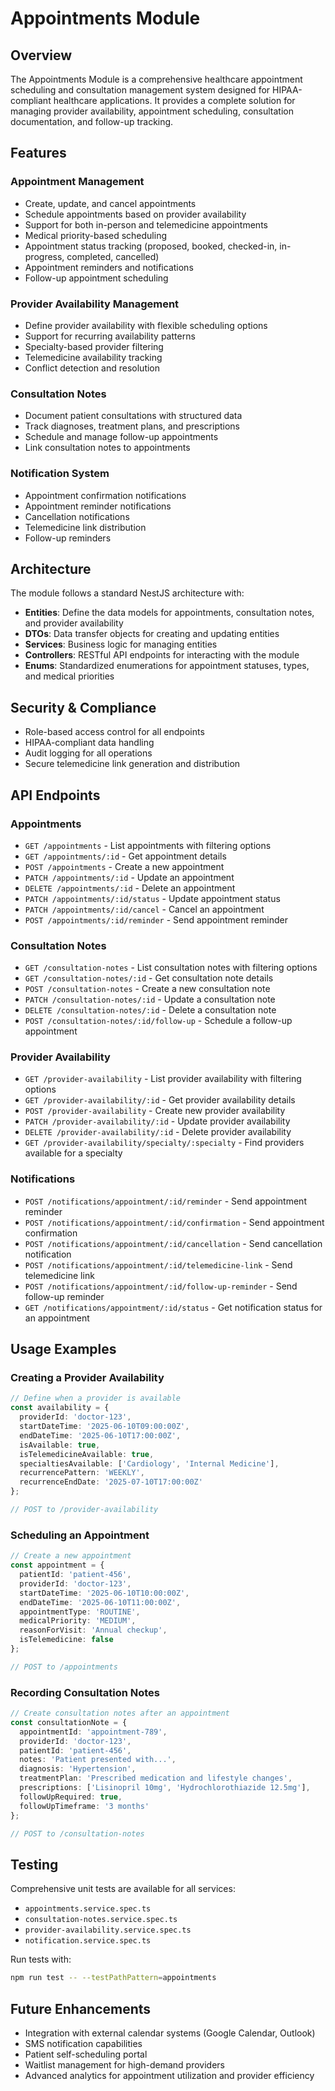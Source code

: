# Appointments Module

## Overview

The Appointments Module is a comprehensive healthcare appointment scheduling and consultation management system designed for HIPAA-compliant healthcare applications. It provides a complete solution for managing provider availability, appointment scheduling, consultation documentation, and follow-up tracking.

## Features

### Appointment Management
- Create, update, and cancel appointments
- Schedule appointments based on provider availability
- Support for both in-person and telemedicine appointments
- Medical priority-based scheduling
- Appointment status tracking (proposed, booked, checked-in, in-progress, completed, cancelled)
- Appointment reminders and notifications
- Follow-up appointment scheduling

### Provider Availability Management
- Define provider availability with flexible scheduling options
- Support for recurring availability patterns
- Specialty-based provider filtering
- Telemedicine availability tracking
- Conflict detection and resolution

### Consultation Notes
- Document patient consultations with structured data
- Track diagnoses, treatment plans, and prescriptions
- Schedule and manage follow-up appointments
- Link consultation notes to appointments

### Notification System
- Appointment confirmation notifications
- Appointment reminder notifications
- Cancellation notifications
- Telemedicine link distribution
- Follow-up reminders

## Architecture

The module follows a standard NestJS architecture with:

- **Entities**: Define the data models for appointments, consultation notes, and provider availability
- **DTOs**: Data transfer objects for creating and updating entities
- **Services**: Business logic for managing entities
- **Controllers**: RESTful API endpoints for interacting with the module
- **Enums**: Standardized enumerations for appointment statuses, types, and medical priorities

## Security & Compliance

- Role-based access control for all endpoints
- HIPAA-compliant data handling
- Audit logging for all operations
- Secure telemedicine link generation and distribution

## API Endpoints

### Appointments
- `GET /appointments` - List appointments with filtering options
- `GET /appointments/:id` - Get appointment details
- `POST /appointments` - Create a new appointment
- `PATCH /appointments/:id` - Update an appointment
- `DELETE /appointments/:id` - Delete an appointment
- `PATCH /appointments/:id/status` - Update appointment status
- `PATCH /appointments/:id/cancel` - Cancel an appointment
- `POST /appointments/:id/reminder` - Send appointment reminder

### Consultation Notes
- `GET /consultation-notes` - List consultation notes with filtering options
- `GET /consultation-notes/:id` - Get consultation note details
- `POST /consultation-notes` - Create a new consultation note
- `PATCH /consultation-notes/:id` - Update a consultation note
- `DELETE /consultation-notes/:id` - Delete a consultation note
- `POST /consultation-notes/:id/follow-up` - Schedule a follow-up appointment

### Provider Availability
- `GET /provider-availability` - List provider availability with filtering options
- `GET /provider-availability/:id` - Get provider availability details
- `POST /provider-availability` - Create new provider availability
- `PATCH /provider-availability/:id` - Update provider availability
- `DELETE /provider-availability/:id` - Delete provider availability
- `GET /provider-availability/specialty/:specialty` - Find providers available for a specialty

### Notifications
- `POST /notifications/appointment/:id/reminder` - Send appointment reminder
- `POST /notifications/appointment/:id/confirmation` - Send appointment confirmation
- `POST /notifications/appointment/:id/cancellation` - Send cancellation notification
- `POST /notifications/appointment/:id/telemedicine-link` - Send telemedicine link
- `POST /notifications/appointment/:id/follow-up-reminder` - Send follow-up reminder
- `GET /notifications/appointment/:id/status` - Get notification status for an appointment

## Usage Examples

### Creating a Provider Availability

```typescript
// Define when a provider is available
const availability = {
  providerId: 'doctor-123',
  startDateTime: '2025-06-10T09:00:00Z',
  endDateTime: '2025-06-10T17:00:00Z',
  isAvailable: true,
  isTelemedicineAvailable: true,
  specialtiesAvailable: ['Cardiology', 'Internal Medicine'],
  recurrencePattern: 'WEEKLY',
  recurrenceEndDate: '2025-07-10T17:00:00Z'
};

// POST to /provider-availability
```

### Scheduling an Appointment

```typescript
// Create a new appointment
const appointment = {
  patientId: 'patient-456',
  providerId: 'doctor-123',
  startDateTime: '2025-06-10T10:00:00Z',
  endDateTime: '2025-06-10T11:00:00Z',
  appointmentType: 'ROUTINE',
  medicalPriority: 'MEDIUM',
  reasonForVisit: 'Annual checkup',
  isTelemedicine: false
};

// POST to /appointments
```

### Recording Consultation Notes

```typescript
// Create consultation notes after an appointment
const consultationNote = {
  appointmentId: 'appointment-789',
  providerId: 'doctor-123',
  patientId: 'patient-456',
  notes: 'Patient presented with...',
  diagnosis: 'Hypertension',
  treatmentPlan: 'Prescribed medication and lifestyle changes',
  prescriptions: ['Lisinopril 10mg', 'Hydrochlorothiazide 12.5mg'],
  followUpRequired: true,
  followUpTimeframe: '3 months'
};

// POST to /consultation-notes
```

## Testing

Comprehensive unit tests are available for all services:

- `appointments.service.spec.ts`
- `consultation-notes.service.spec.ts`
- `provider-availability.service.spec.ts`
- `notification.service.spec.ts`

Run tests with:

```bash
npm run test -- --testPathPattern=appointments
```

## Future Enhancements

- Integration with external calendar systems (Google Calendar, Outlook)
- SMS notification capabilities
- Patient self-scheduling portal
- Waitlist management for high-demand providers
- Advanced analytics for appointment utilization and provider efficiency
